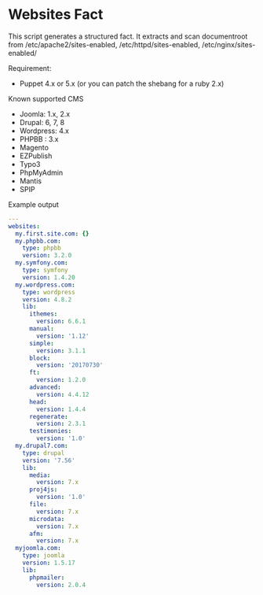 # Websites Fact

This script generates a structured fact.
It extracts and scan documentroot from /etc/apache2/sites-enabled, /etc/httpd/sites-enabled, /etc/nginx/sites-enabled/

Requirement:
* Puppet 4.x or 5.x (or you can patch the shebang for a ruby 2.x)

Known supported CMS
* Joomla: 1.x, 2.x
* Drupal: 6, 7, 8
* Wordpress: 4.x
* PHPBB : 3.x
* Magento
* EZPublish
* Typo3
* PhpMyAdmin
* Mantis
* SPIP

Example output
```yaml
---
websites:
  my.first.site.com: {}
  my.phpbb.com:
    type: phpbb
    version: 3.2.0
  my.symfony.com:
    type: symfony
    version: 1.4.20
  my.wordpress.com:
    type: wordpress
    version: 4.8.2
    lib:
      ithemes:
        version: 6.6.1
      manual:
        version: '1.12'
      simple:
        version: 3.1.1
      block:
        version: '20170730'
      ft:
        version: 1.2.0
      advanced:
        version: 4.4.12
      head:
        version: 1.4.4
      regenerate:
        version: 2.3.1
      testimonies:
        version: '1.0'
  my.drupal7.com:
    type: drupal
    version: '7.56'
    lib:
      media:
        version: 7.x
      proj4js:
        version: '1.0'
      file:
        version: 7.x
      microdata:
        version: 7.x
      afm:
        version: 7.x
  myjoomla.com:
    type: joomla
    version: 1.5.17
    lib:
      phpmailer:
        version: 2.0.4
```
